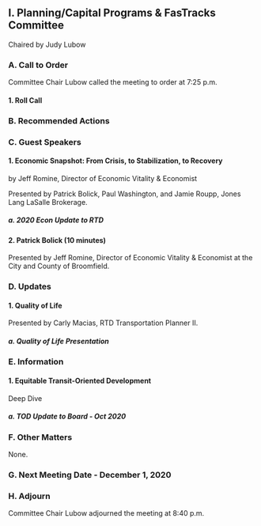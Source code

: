 ## I. Planning/Capital Programs & FasTracks Committee

Chaired by Judy Lubow

### A. Call to Order

Committee Chair Lubow called the meeting to order at 7:25 p.m.

#### 1. Roll Call

### B. Recommended Actions

### C. Guest Speakers

#### 1. Economic Snapshot: From Crisis, to Stabilization, to Recovery
by Jeff Romine, Director of Economic Vitality & Economist

Presented by Patrick Bolick, Paul Washington, and Jamie Roupp, Jones Lang LaSalle Brokerage.

##### a. 2020 Econ Update to RTD

#### 2. Patrick Bolick (10 minutes)

Presented by Jeff Romine, Director of Economic Vitality & Economist at the City and County of Broomfield.

### D. Updates

#### 1. Quality of Life

Presented by Carly Macias, RTD Transportation Planner II.

##### a. Quality of Life Presentation

### E. Information

#### 1. Equitable Transit-Oriented Development 
Deep Dive

##### a. TOD Update to Board - Oct 2020

### F. Other Matters

None.

### G. Next Meeting Date - December 1, 2020

### H. Adjourn

Committee Chair Lubow adjourned the meeting at 8:40 p.m.